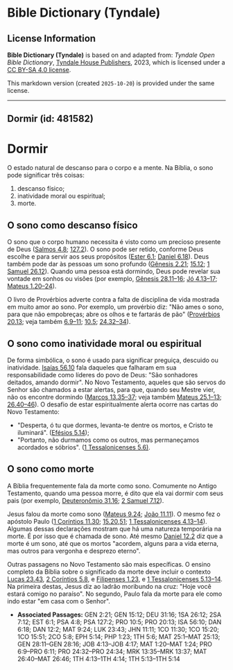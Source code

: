 # Bible Dictionary (Tyndale)

## License Information

**Bible Dictionary (Tyndale)** is based on and adapted from: _Tyndale Open Bible Dictionary_, [Tyndale House Publishers](https://tyndaleopenresources.com/), 2023, which is licensed under a [CC BY-SA 4.0 license](https://creativecommons.org/licenses/by-sa/4.0/legalcode.en).

This markdown version (created `2025-10-20`) is provided under the same license.



--------------------------------

## Dormir (id: 481582)

Dormir
======

O estado natural de descanso para o corpo e a mente. Na Bíblia, o sono pode significar três coisas:

1. descanso físico;
2. inatividade moral ou espiritual;
3. morte.

O sono como descanso físico
---------------------------

O sono que o corpo humano necessita é visto como um precioso presente de Deus ([Salmos 4\.8](https://ref.ly/Ps4:8); [127\.2](https://ref.ly/Ps127:2)). O sono pode ser retido, conforme Deus escolhe e para servir aos seus propósitos ([Ester 6\.1](https://ref.ly/Esth6:1); [Daniel 6\.18](https://ref.ly/Dan6:18)). Deus também pode dar às pessoas um sono profundo ([Gênesis 2\.21](https://ref.ly/Gen2:21); [15\.12](https://ref.ly/Gen15:12); [1 Samuel 26\.12](https://ref.ly/1Sam26:12)). Quando uma pessoa está dormindo, Deus pode revelar sua vontade em sonhos ou visões (por exemplo, [Gênesis 28\.11–16](https://ref.ly/Gen28:11-Gen28:16); [Jó 4\.13](https://ref.ly/Job4:13-Job4:17)[–](https://ref.ly/Gen28:11-Gen28:16)[17](https://ref.ly/Job4:13-Job4:17); [Mateus 1\.20](https://ref.ly/Matt1:20-Matt1:24)[–](https://ref.ly/Gen28:11-Gen28:16)[24](https://ref.ly/Matt1:20-Matt1:24)).

O livro de Provérbios adverte contra a falta de disciplina de vida mostrada em muito amor ao sono. Por exemplo, um provérbio diz: "Não ames o sono, para que não empobreças; abre os olhos e te fartarás de pão" ([Provérbios 20\.13](https://ref.ly/Prov20:13); veja também [6\.9](https://ref.ly/Prov6:9-Prov6:11)[–](https://ref.ly/Gen28:11-Gen28:16)[11](https://ref.ly/Prov6:9-Prov6:11); [10\.5](https://ref.ly/Prov10:5); [24\.32](https://ref.ly/Prov24:32-Prov24:34)[–](https://ref.ly/Gen28:11-Gen28:16)[34](https://ref.ly/Prov24:32-Prov24:34)).

O sono como inatividade moral ou espiritual
-------------------------------------------

De forma simbólica, o sono é usado para significar preguiça, descuido ou inatividade. [Isaías 56\.10](https://ref.ly/Isa56:10) fala daqueles que falharam em sua responsabilidade como líderes do povo de Deus: "São sonhadores deitados, amando dormir". No Novo Testamento, aqueles que são servos do Senhor são chamados a estar alertas, para que, quando seu Mestre vier, não os encontre dormindo ([Marcos 13\.35](https://ref.ly/Mark13:35-Mark13:37)[–](https://ref.ly/Gen28:11-Gen28:16)[37](https://ref.ly/Mark13:35-Mark13:37); veja também [Mateus 25\.1](https://ref.ly/Matt25:1-Matt25:13)[–](https://ref.ly/Gen28:11-Gen28:16)[13](https://ref.ly/Matt25:1-Matt25:13); [26\.40](https://ref.ly/Matt26:40-Matt26:46)[–](https://ref.ly/Gen28:11-Gen28:16)[46](https://ref.ly/Matt26:40-Matt26:46)). O desafio de estar espiritualmente alerta ocorre nas cartas do Novo Testamento:

* "Desperta, ó tu que dormes, levanta\-te dentre os mortos, e Cristo te iluminará". ([Efésios 5\.14](https://ref.ly/Eph5:14));
* "Portanto, não durmamos como os outros, mas permaneçamos acordados e sóbrios". ([1 Tessalonicenses 5\.6\)](https://ref.ly/1Thess5:6).

O sono como morte
-----------------

A Bíblia frequentemente fala da morte como sono. Comumente no Antigo Testamento, quando uma pessoa morre, é dito que ela vai dormir com seus pais (por exemplo, [Deuteronômio 31\.16](https://ref.ly/Deut31:16); [2 Samuel 7\.12](https://ref.ly/2Sam7:12)).

Jesus falou da morte como sono ([Mateus 9\.24](https://ref.ly/Matt9:24); [João 11\.11](https://ref.ly/John11:11)). O mesmo fez o apóstolo Paulo ([1 Coríntios 11\.30](https://ref.ly/1Cor11:30); [15\.20,51](https://ref.ly/1Cor15:20,1Cor15:51); [1 Tessalonicenses 4\.13–14](https://ref.ly/1Thess4:13-1Thess4:14)). Algumas dessas declarações mostram que há uma natureza temporária na morte. É por isso que é chamada de sono. Até mesmo [Daniel 12\.2](https://ref.ly/Dan12:2) diz que a morte é um sono, até que os mortos "acordem, alguns para a vida eterna, mas outros para vergonha e desprezo eterno".

Outras passagens no Novo Testamento são mais específicas. O ensino completo da Bíblia sobre o significado da morte deve incluir o contexto [Lucas 23\.43](https://ref.ly/Luke23:43), [2 Coríntios 5\.8](https://ref.ly/2Cor5:8), e [Filipenses 1\.23](https://ref.ly/Phil1:23), e [1 Tessalonicenses 5\.13–14](https://ref.ly/1Thess5:13-1Thess5:14). Na primeira destas, Jesus diz ao ladrão moribundo na cruz: "Hoje você estará comigo no paraíso". No segundo, Paulo fala da morte para ele como indo estar "em casa com o Senhor".

* **Associated Passages:** GEN 2:21; GEN 15:12; DEU 31:16; 1SA 26:12; 2SA 7:12; EST 6:1; PSA 4:8; PSA 127:2; PRO 10:5; PRO 20:13; ISA 56:10; DAN 6:18; DAN 12:2; MAT 9:24; LUK 23:43; JHN 11:11; 1CO 11:30; 1CO 15:20; 1CO 15:51; 2CO 5:8; EPH 5:14; PHP 1:23; 1TH 5:6; MAT 25:1–MAT 25:13; GEN 28:11–GEN 28:16; JOB 4:13–JOB 4:17; MAT 1:20–MAT 1:24; PRO 6:9–PRO 6:11; PRO 24:32–PRO 24:34; MRK 13:35–MRK 13:37; MAT 26:40–MAT 26:46; 1TH 4:13–1TH 4:14; 1TH 5:13–1TH 5:14

